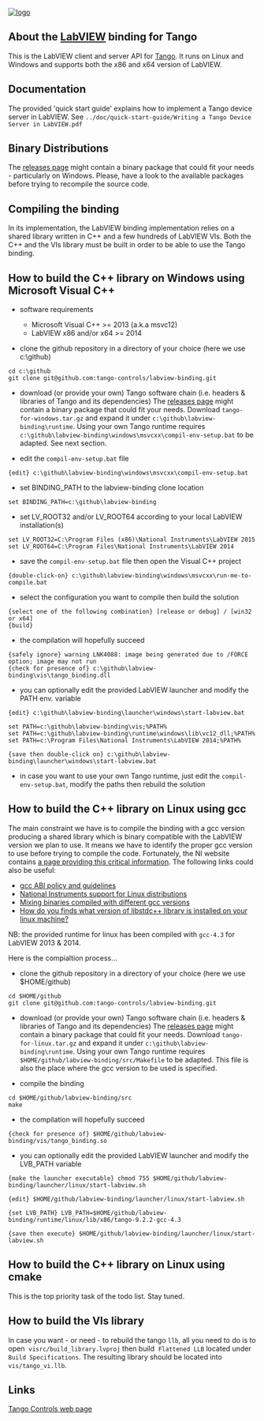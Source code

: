 [![logo](http://www.tango-controls.org/static/tango/img/logo_tangocontrols.png)](http://www.tango-controls.org)

## About the [LabVIEW](http://www.ni.com/labview) binding for Tango
This is the LabVIEW client and server API for [Tango](http://tango-controls.org). 
It runs on Linux and Windows and supports both the x86 and x64 version of LabVIEW.

## Documentation
The provided 'quick start guide' explains how to implement a Tango device server in LabVIEW.
See `../doc/quick-start-guide/Writing a Tango Device Server in LabVIEW.pdf`

## Binary Distributions
The [releases page](https://github.com/tango-controls/labview-binding/releases) might contain a binary package that could fit your needs - particularly on Windows. Please, have a look to the available packages before trying to recompile the source code. 

## Compiling the binding
In its implementation, the LabVIEW binding implementation relies on a shared library written in C++ and a few hundreds of LabVIEW VIs. Both the C++ and the VIs library must be built in order to be able to use the Tango binding.

## How to build the C++ library on Windows using Microsoft Visual C++ 
- software requirements 
  * Microsoft Visual C++ >= 2013 (a.k.a msvc12) 
  * LabVIEW x86 and/or x64 >= 2014
  
- clone the github repository in a directory of your choice (here we use c:\github)
```
cd c:\github 
git clone git@github.com:tango-controls/labview-binding.git
```

- download (or provide your own) Tango software chain (i.e. headers & libraries of Tango and its dependencies)
The [releases page](https://github.com/tango-controls/labview-binding/releases) might contain a binary package that could fit your needs. Download ```tango-for-windows.tar.gz``` and expand it under ```c:\github\labview-binding\runtime```.
Using your own Tango runtime requires `c:\github\labview-binding\windows\msvcxx\compil-env-setup.bat` to be adapted. See next section.

- edit the `compil-env-setup.bat` file
```
{edit} c:\github\labview-binding\windows\msvcxx\compil-env-setup.bat
```

- set BINDING_PATH to the labview-binding clone location  
```
set BINDING_PATH=c:\github\labview-binding 
```

- set LV_ROOT32 and/or LV_ROOT64 according to your local LabVIEW installation(s)
```
set LV_ROOT32=C:\Program Files (x86)\National Instruments\LabVIEW 2015
set LV_ROOT64=C:\Program Files\National Instruments\LabVIEW 2014
```

- save the `compil-env-setup.bat` file then open the Visual C++ project
```
{double-click-on} c:\github\labview-binding\windows\msvcxx\run-me-to-compile.bat
```

- select the configuration you want to compile then build the solution
```
{select one of the following combination} [release or debug] / [win32 or x64]
{build}
```

- the compilation will hopefully succeed
```
{safely ignore} warning LNK4088: image being generated due to /FORCE option; image may not run
{check for presence of} c:\github\labview-binding\vis\tango_binding.dll
```

- you can optionally edit the provided LabVIEW launcher and modify the PATH env. variable
```
{edit} c:\github\labview-binding\launcher\windows\start-labview.bat

set PATH=c:\github\labview-binding\vis;%PATH%
set PATH=c:\github\labview-binding\runtime\windows\lib\vc12_dll;%PATH%
set PATH=c:\Program Files\National Instruments\LabVIEW 2014;%PATH%

{save then double-click on} c:\github\labview-binding\launcher\windows\start-labview.bat
```

- in case you want to use your own Tango runtime, just edit the `compil-env-setup.bat`, modify the paths then rebuild the solution

## How to build the C++ library on Linux using gcc 
The main constraint we have is to compile the binding with a gcc version producing a shared library which is binary compatible with the LabVIEW version we plan to use. It means we have to identify the proper gcc version to use before trying to compile the code. Fortunately, the NI website contains [a page providing this critical information]( http://digital.ni.com/public.nsf/allkb/4596349739E988088625761C005B197E). The following links could also be useful:
  * [gcc ABI policy and guidelines](https://gcc.gnu.org/onlinedocs/libstdc++/manual/abi.html)
  * [National Instruments support for Linux distributions](http://www.ni.com/product-documentation/52786/en/)
  * [Mixing binaries compiled with different gcc versions](http://stackoverflow.com/questions/23895081)
  * [How do you finds what version of libstdc++ library is installed on your linux machine?](http://stackoverflow.com/questions/10354636)

NB: the provided runtime for linux has been compiled with `gcc-4.3` for LabVIEW 2013 & 2014. 
 
Here is the compialtion process...
 
- clone the github repository in a directory of your choice (here we use $HOME/github)
```
cd $HOME/github
git clone git@github.com:tango-controls/labview-binding.git
```

- download (or provide your own) Tango software chain (i.e. headers & libraries of Tango and its dependencies)
The [releases page](https://github.com/tango-controls/labview-binding/releases) might contain a binary package that could fit your needs. Download ```tango-for-linux.tar.gz``` and expand it under ```c:\github\labview-binding\runtime```.
Using your own Tango runtime requires `$HOME/github/labview-binding/src/Makefile` to be adapted. This file is also the place where the gcc version to be used is specified.
  
- compile the binding 
```
cd $HOME/github/labview-binding/src
make
```

- the compilation will hopefully succeed
```
{check for presence of} $HOME/github/labview-binding/vis/tango_binding.so
```

- you can optionally edit the provided LabVIEW launcher and modify the LVB_PATH variable
```
{make the launcher executable} chmod 755 $HOME/github/labview-binding/launcher/linux/start-labview.sh

{edit} $HOME/github/labview-binding/launcher/linux/start-labview.sh

{set LVB_PATH} LVB_PATH=$HOME/github/labview-binding/runtime/linux/lib/x86/tango-9.2.2-gcc-4.3

{save then execute} $HOME/github/labview-binding/launcher/linux/start-labview.sh
```

## How to build the C++ library on Linux using cmake

This is the top priority task of the todo list. Stay tuned.

## How to build the VIs library
In case you want - or need - to rebuild the tango ```llb```, all you need to do is to open  ```visrc/build_library.lvproj``` then build  ```Flattened LLB``` located under ```Build Specifications```. The resulting library should be located into ```vis/tango_vi.llb```.

## Links

[Tango Controls web page](http://tango-controls.org)
